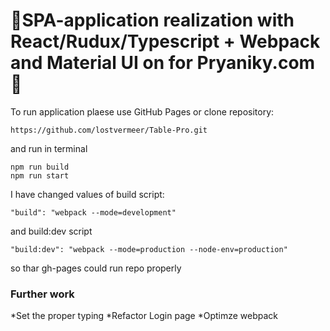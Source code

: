 # 🚀SPA-application realization with React/Rudux/Typescript + Webpack and Material UI on for Pryaniky.com🍪

To run application plaese use GitHub Pages
or
clone repository: 
```
https://github.com/lostvermeer/Table-Pro.git
```
and run in terminal
```
npm run build
npm run start
```

I have changed values of build script:
```
"build": "webpack --mode=development" 
```
and build:dev script
```
"build:dev": "webpack --mode=production --node-env=production" 
```
so thar gh-pages could run repo properly

### Further work

*Set the proper typing 
*Refactor Login page
*Optimze webpack 